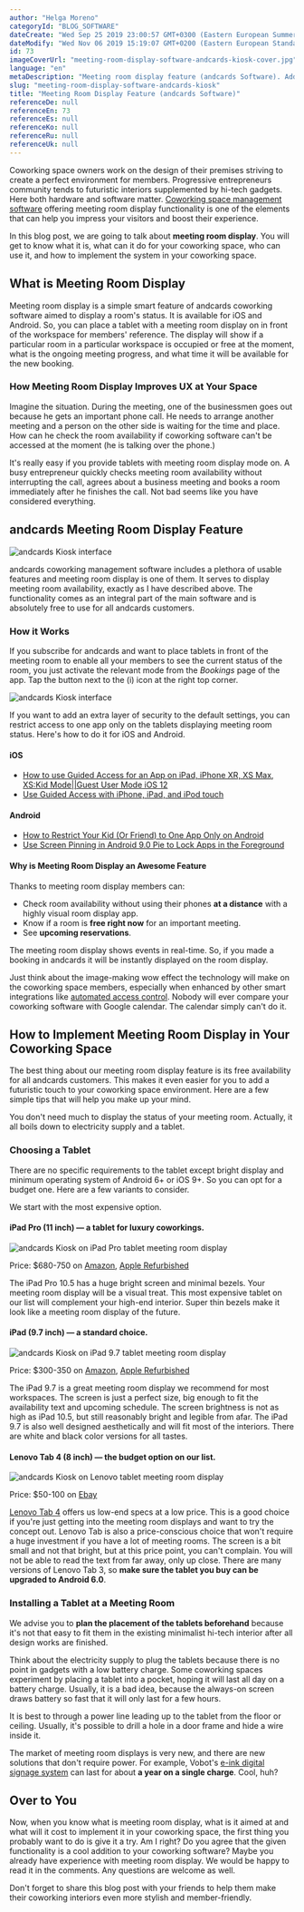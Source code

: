 ```yaml
---
author: "Helga Moreno"
categoryId: "BLOG_SOFTWARE"
dateCreate: "Wed Sep 25 2019 23:00:57 GMT+0300 (Eastern European Summer Time)"
dateModify: "Wed Nov 06 2019 15:19:07 GMT+0200 (Eastern European Standard Time)"
id: 73
imageCoverUrl: "meeting-room-display-software-andcards-kiosk-cover.jpg"
language: "en"
metaDescription: "Meeting room display feature (andcards Software). Add a futuristic touch to your coworking space. Make it more usable for members. Get implementation tips!"
slug: "meeting-room-display-software-andcards-kiosk"
title: "Meeting Room Display Feature (andcards Software)"
referenceDe: null
referenceEn: 73
referenceEs: null
referenceKo: null
referenceRu: null
referenceUk: null
---
```


Coworking space owners work on the design of their premises striving to create a perfect environment for members. Progressive entrepreneurs community tends to futuristic interiors supplemented by hi-tech gadgets. Here both hardware and software matter. [Coworking space management software](https://andcards.com/) offering meeting room display functionality is one of the elements that can help you impress your visitors and boost their experience.     

In this blog post, we are going to talk about **meeting room display**. You will get to know what it is, what can it do for your coworking space, who can use it, and how to implement the system in your coworking space.  

## What is Meeting Room Display

Meeting room display is a simple smart feature of andcards coworking software aimed to display a room's status. It is available for iOS and Android. So, you can place a tablet with a meeting room display on in front of the workspace for members' reference. The display will show if a particular room in a particular workspace is occupied or free at the moment, what is the ongoing meeting progress, and what time it will be available for the new booking.

### How Meeting Room Display Improves UX at Your Space

Imagine the situation. During the meeting, one of the businessmen goes out because he gets an important phone call. He needs to arrange another meeting and a person on the other side is waiting for the time and place. How can he check the room availability if coworking software can't be accessed at the moment (he is talking over the phone.)

It's really easy if you provide tablets with meeting room display mode on. A busy entrepreneur quickly checks meeting room availability without interrupting the call, agrees about a business meeting and books a room immediately after he finishes the call. Not bad seems like you have considered everything.

## andcards Meeting Room Display Feature

![andcards Kiosk interface](https://s3.ap-northeast-2.amazonaws.com/screenshot.andcards.com/andcards-bookings-room-display-en-1920-1200.png|height=1200,width=1920)

andcards coworking management software includes a plethora of usable features and meeting room display is one of them. It serves to display meeting room availability, exactly as I have described above. The functionality comes as an integral part of the main software and is absolutely free to use for all andcards customers.

### How it Works

If you subscribe for andcards and want to place tablets in front of the meeting room to enable all your members to see the current status of the room, you just activate the relevant mode from the *Bookings* page of the app. Tap the button next to the (i) icon at the right top corner.

![andcards Kiosk interface](https://s3.ap-northeast-2.amazonaws.com/blogs.andcards.com/meeting-room-display-software-andcards-kiosk-5.jpg|height=1080,width=1920)

If you want to add an extra layer of security to the default settings, you can restrict access to one app only on the tablets displaying meeting room status. Here's how to do it for iOS and Android.   

#### iOS

- [How to use Guided Access for an App on iPad, iPhone XR, XS Max, XS:Kid Mode||Guest User Mode iOS 12](https://www.youtube.com/watch?v=IqPyAS7AIJc)
- [Use Guided Access with iPhone, iPad, and iPod touch](https://support.apple.com/en-us/HT202612)

#### Android

- [How to Restrict Your Kid (Or Friend) to One App Only on Android](https://gizmodo.com/how-to-restrict-someone-to-one-app-only-on-android-1694960894)
- [Use Screen Pinning in Android 9.0 Pie to Lock Apps in the Foreground](https://android.gadgethacks.com/how-to/use-screen-pinning-android-9-0-pie-lock-apps-foreground-0184649/) 

#### Why is Meeting Room Display an Awesome Feature

Thanks to meeting room display members can:

- Check room availability without using their phones **at a distance** with a highly visual room display app. 
- Know if a room is **free right now** for an important meeting.
- See **upcoming reservations**.

The meeting room display shows events in real-time. So, if you made a booking in andcards it will be instantly displayed on the room display.

Just think about the image-making wow effect the technology will make on the coworking space members, especially when enhanced by other smart integrations like [automated access control](https://andcards.com/blog/tips/how-to-automate-access-to-a-coworking-space). Nobody will ever compare your coworking software with Google calendar. The calendar simply can't do it.

## How to Implement Meeting Room Display in Your Coworking Space

The best thing about our meeting room display feature is its free availability for all andcards customers. This makes it even easier for you to add a futuristic touch to your coworking space environment. Here are a few simple tips that will help you make up your mind.

You don't need much to display the status of your meeting room. Actually, it all boils down to electricity supply and a tablet.

### Choosing a Tablet

There are no specific requirements to the tablet except bright display and minimum operating system of Android 6+ or iOS 9+. So you can opt for a budget one. Here are a few variants to consider.

We start with the most expensive option.

#### iPad Pro (11 inch) — a tablet for luxury coworkings.

![andcards Kiosk on iPad Pro tablet meeting room display](https://s3.ap-northeast-2.amazonaws.com/blogs.andcards.com/meeting-room-display-software-andcards-kiosk-2.jpg|height=1080,width=1920)

Price: $680-750 on [Amazon](https://www.amazon.com/dp/B07K375GV4), [Apple Refurbished](https://www.apple.com/shop/refurbished/ipad)

The iPad Pro 10.5 has a huge bright screen and minimal bezels. Your meeting room display will be a visual treat. This most expensive tablet on our list will complement your high-end interior. Super thin bezels make it look like a meeting room display of the future.

#### iPad (9.7 inch) — a standard choice.

![andcards Kiosk on iPad 9.7 tablet meeting room display](https://s3.ap-northeast-2.amazonaws.com/blogs.andcards.com/meeting-room-display-software-andcards-kiosk-3.jpg|height=1080,width=1920)

Price: $300-350 on [Amazon](https://www.amazon.com/Apple-9-7-inch-128GB-Wi-Fi-Space/dp/B01M06SGWM/ref=sr_1_1_sspa), [Apple Refurbished](https://www.apple.com/shop/refurbished/ipad)

The iPad 9.7 is a great meeting room display we recommend for most workspaces. The screen is just a perfect size, big enough to fit the availability text and upcoming schedule. The screen brightness is not as high as iPad 10.5, but still reasonably bright and legible from afar. The iPad 9.7 is also well designed aesthetically and will fit most of the interiors. There are white and black color versions for all tastes.

#### Lenovo Tab 4 (8 inch) — the budget option on our list.

![andcards Kiosk on Lenovo tablet meeting room display](https://s3.ap-northeast-2.amazonaws.com/blogs.andcards.com/meeting-room-display-software-andcards-kiosk-4.jpg|height=1080,width=1920)

Price: $50-100 on [Ebay](https://www.ebay.com/p/14006054916)

[Lenovo Tab 4](https://www.lenovo.com/gb/en/tablets/android-tablets/lenovo-tab-series/Lenovo-Tab-E8/p/ZZITZTATB48) offers us low-end specs at a low price. This is a good choice if you're just getting into the meeting room displays and want to try the concept out. Lenovo Tab is also a price-conscious choice that won't require a huge investment if you have a lot of meeting rooms. The screen is a bit small and not that bright, but at this price point, you can't complain. You will not be able to read the text from far away, only up close. There are many versions of Lenovo Tab 3, so **make sure the tablet you buy can be upgraded to Android 6.0**.

### Installing a Tablet at a Meeting Room

We advise you to **plan the placement of the tablets beforehand** because it's not that easy to fit them in the existing minimalist hi-tech interior after all design works are finished.    

Think about the electricity supply to plug the tablets because there is no point in gadgets with a low battery charge. Some coworking spaces experiment by placing a tablet into a pocket, hoping it will last all day on a battery charge. Usually, it is a bad idea, because the always-on screen draws battery so fast that it will only last for a few hours. 

It is best to through a power line leading up to the tablet from the floor or ceiling. Usually, it's possible to drill a hole in a door frame and hide a wire inside it. 

The market of meeting room displays is very new, and there are new solutions that don't require power. For example, Vobot's [e-ink digital signage system](https://getvobot.com/) can last for about **a year on a single charge**. Cool, huh? 

## Over to You

Now, when you know what is meeting room display, what is it aimed at and what will it cost to implement it in your coworking space, the first thing you probably want to do is give it a try. Am I right? Do you agree that the given functionality is a cool addition to your coworking software? Maybe you already have experience with meeting room display. We would be happy to read it in the comments. Any questions are welcome as well.   

Don't forget to share this blog post with your friends to help them make their coworking interiors even more stylish and member-friendly.

